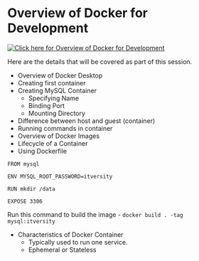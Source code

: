 # Overview of Docker for Development

[![Click here for Overview of Docker for Development](http://img.youtube.com/vi/Hbsf75Do7ws/0.jpg)](http://www.youtube.com/watch?v=Hbsf75Do7ws "Overview of Docker for Development")


Here are the details that will be covered as part of this session.

* Overview of Docker Desktop
* Creating first container
* Creating MySQL Container
  * Specifying Name
  * Binding Port
  * Mounting Directory
* Difference between host and guest (container)
* Running commands in container
* Overview of Docker Images
* Lifecycle of a Container
* Using Dockerfile

```
FROM mysql

ENV MYSQL_ROOT_PASSWORD=itversity

RUN mkdir /data

EXPOSE 3306
```
Run this command to build the image - `docker build . -tag mysql:itversity`

* Characteristics of Docker Container
  * Typically used to run one service.
  * Ephemeral or Stateless
  